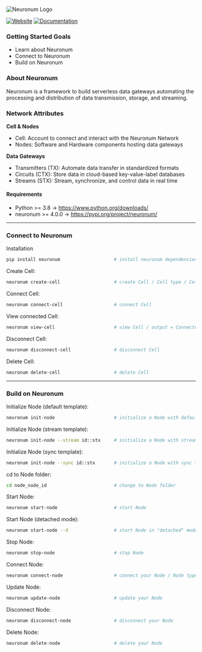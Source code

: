 ![Neuronum Logo](https://neuronum.net/static/logo_pip.png "Neuronum")

[![Website](https://img.shields.io/badge/Website-Neuronum-blue)](https://neuronum.net) [![Documentation](https://img.shields.io/badge/Docs-Read%20now-green)](https://github.com/neuronumcybernetics/neuronum)


### **Getting Started Goals**
- Learn about Neuronum
- Connect to Neuronum
- Build on Neuronum


### **About Neuronum**
Neuronum is a framework to build serverless data gateways automating the processing and distribution of data transmission, storage, and streaming.


### **Network Attributes**
**Cell & Nodes**
- Cell: Account to connect and interact with the Neuronum Network
- Nodes: Software and Hardware components hosting data gateways

**Data Gateways**
- Transmitters (TX): Automate data transfer in standardized formats
- Circuits (CTX): Store data in cloud-based key-value-label databases
- Streams (STX): Stream, synchronize, and control data in real time


#### Requirements
- Python >= 3.8 -> https://www.python.org/downloads/
- neuronum >= 4.0.0 -> https://pypi.org/project/neuronum/


------------------


### **Connect to Neuronum**
Installation
```sh
pip install neuronum                    # install neuronum dependencies
```

Create Cell:
```sh
neuronum create-cell                    # create Cell / Cell type / Cell network 
```

Connect Cell:
```sh
neuronum connect-cell                   # connect Cell
```

View connected Cell:
```sh
neuronum view-cell                      # view Cell / output = Connected Cell: 'your_cell'"
```

Disconnect Cell:
```sh
neuronum disconnect-cell                # disconnect Cell
```

Delete Cell:
```sh
neuronum delete-cell                    # delete Cell
```


------------------



### **Build on Neuronum**
Initialize Node (default template):
```sh
neuronum init-node                      # initialize a Node with default template
```

Initialize Node (stream template):
```sh
neuronum init-node --stream id::stx     # initialize a Node with stream template
```

Initialize Node (sync template):
```sh
neuronum init-node --sync id::stx       # initialize a Node with sync template
```

cd to Node folder:
```sh
cd node_node_id                         # change to Node folder
```

Start Node:
```sh
neuronum start-node                     # start Node
```

Start Node (detached mode):
```sh
neuronum start-node --d                 # start Node in "detached" mode
```

Stop Node:
```sh
neuronum stop-node                      # stop Node
```

Connect Node:
```sh
neuronum connect-node                   # connect your Node / Node type / Node description
```

Update Node:
```sh
neuronum update-node                    # update your Node
```

Disconnect Node:
```sh
neuronum disconnect-node                # disconnect your Node
```

Delete Node:
```sh
neuronum delete-node                    # delete your Node
```
